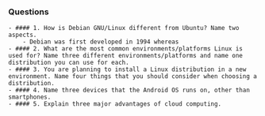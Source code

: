 ### Questions
	- #### 1. How is Debian GNU/Linux different from Ubuntu? Name two aspects.
		- Debian was first developed in 1994 whereas
	- #### 2. What are the most common environments/platforms Linux is used for? Name three different environments/platforms and name one distribution you can use for each.
	- #### 3. You are planning to install a Linux distribution in a new environment. Name four things that you should consider when choosing a distribution.
	- #### 4. Name three devices that the Android OS runs on, other than smartphones.
	- #### 5. Explain three major advantages of cloud computing.
